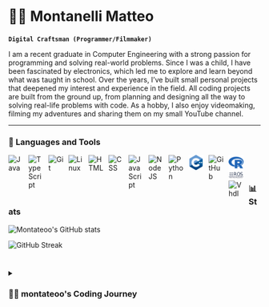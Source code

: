 # 👨‍🏭​ Montanelli Matteo

**`Digital Craftsman (Programmer/Filmmaker)`**

I am a recent graduate in Computer Engineering with a strong passion for programming and solving real-world problems. Since I was a child, I have been fascinated by electronics, which led me to explore and learn beyond what was taught in school. Over the years, I’ve built small personal projects that deepened my interest and experience in the field. All coding projects are built from the ground up, from planning and designing all the way to solving real-life problems with code. As a hobby, I also enjoy videomaking, filming my adventures and sharing them on my small YouTube channel.



---

### 🧰 Languages and Tools

<img align="left" alt="Java" width="30px" style="padding-right:10px;" src="https://cdn.jsdelivr.net/gh/devicons/devicon/icons/java/java-original.svg"/>
<img align="left" alt="TypeScript" width="30px" style="padding-right:10px;" src="https://cdn.jsdelivr.net/gh/devicons/devicon/icons/typescript/typescript-plain.svg" />
<img align="left" alt="Git" width="30px" style="padding-right:10px;" src="https://cdn.jsdelivr.net/gh/devicons/devicon/icons/git/git-original.svg" />
<img align="left" alt="Linux" width="30px" style="padding-right:10px;" src="https://cdn.jsdelivr.net/gh/devicons/devicon/icons/linux/linux-original.svg" />
<img align="left" alt="HTML" width="30px" style="padding-right:10px;" src="https://cdn.jsdelivr.net/gh/devicons/devicon/icons/html5/html5-plain.svg" />
<img align="left" alt="CSS" width="30px" style="padding-right:10px;" src="https://cdn.jsdelivr.net/gh/devicons/devicon/icons/css3/css3-plain.svg" />
<img align="left" alt="JavaScript" width="30px" style="padding-right:10px;" src="https://cdn.jsdelivr.net/gh/devicons/devicon/icons/javascript/javascript-plain.svg" />
<img align="left" alt="NodeJS" width="30px" style="padding-right:10px;" src="https://cdn.jsdelivr.net/gh/devicons/devicon/icons/nodejs/nodejs-original.svg" />
<img align="left" alt="Python" width="30px" style="padding-right:10px;" src="https://cdn.jsdelivr.net/gh/devicons/devicon/icons/python/python-plain.svg" />
<img align="left" alt="C++" width="30px" style="padding-right:10px;" src="https://github.com/devicons/devicon/blob/v2.17.0/icons/cplusplus/cplusplus-original.svg" />
<img align="left" alt="GitHub" width="30px" style="padding-right:10px;" src="https://cdn.jsdelivr.net/gh/devicons/devicon/icons/github/github-original.svg" />
<img align="left" alt="R" width="30px" style="padding-right:10px;" src="https://github.com/devicons/devicon/blob/v2.17.0/icons/r/r-plain.svg" />
<img align="left" alt="Ros" width="30px" style="padding-right:10px;" src="https://github.com/montateoo/Ros1POLIMI/blob/main/ros.png" />
<img align="left" alt="Vhdl" width="30px" style="padding-right:10px;" src="https://github.com/montateoo/RetiLogichePOLIMI/blob/main/Vhdl.svg" />
<br />

#

### 📊 Stats

![Montateoo's GitHub stats](https://github-readme-stats.vercel.app/api?username=montateoo&show_icons=true&theme=gruvbox)

![GitHub Streak](https://streak-stats.demolab.com?user=montateoo&theme=gruvbox&border_radius=4.5)

#
<details>
 <summary><h3>👨‍💻 montateoo's Coding Journey</h3></summary>
   I started my coding journey at a young age, driven by curiosity and a fascination with how technology works and evolves. I would disassemble broken computers just to salvage their components, eventually building my very first PC from scratch. That curiosity naturally led me into the world of programming, where I discovered both talent and joy in creating small, simple games in C.

Through university, I expanded my skills far beyond coding—diving deep into electronics, computer architecture, and system design—ultimately graduating as a computer engineer. This academic journey not only strengthened my technical expertise but also shaped my ability to transform curiosity into tangible, market-ready skills.

Now, I’m ready to channel that same passion and technical foundation into impactful projects that bring value to the professional world.
